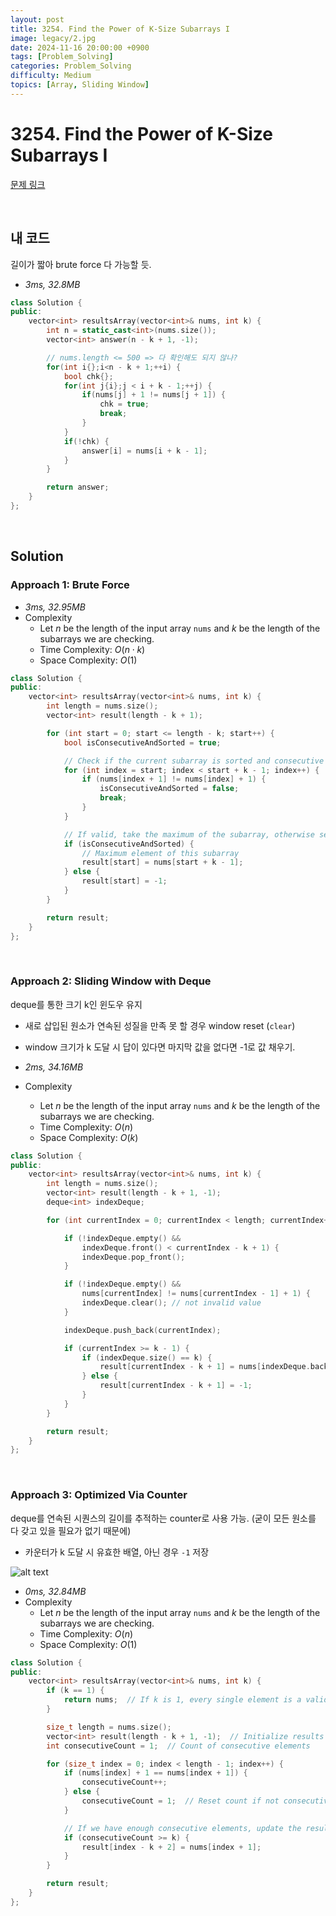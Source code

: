 ```yaml
---
layout: post
title: 3254. Find the Power of K-Size Subarrays I
image: legacy/2.jpg
date: 2024-11-16 20:00:00 +0900
tags: [Problem_Solving]
categories: Problem_Solving
difficulty: Medium
topics: [Array, Sliding Window]
---
```


# 3254. Find the Power of K-Size Subarrays I
[문제 링크](https://leetcode.com/problems/find-the-power-of-k-size-subarrays-i/description/?envType=daily-question&envId=2024-11-16)

<br/>

## 내 코드
길이가 짧아 brute force 다 가능할 듯.

- *3ms, 32.8MB*
```cpp
class Solution {
public:
    vector<int> resultsArray(vector<int>& nums, int k) {
        int n = static_cast<int>(nums.size());
        vector<int> answer(n - k + 1, -1);

        // nums.length <= 500 => 다 확인해도 되지 않나?
        for(int i{};i<n - k + 1;++i) {
            bool chk{};
            for(int j{i};j < i + k - 1;++j) {
                if(nums[j] + 1 != nums[j + 1]) {
                    chk = true;
                    break;
                }
            }
            if(!chk) {
                answer[i] = nums[i + k - 1];
            }
        }

        return answer;
    }
};
```

<br/>

## Solution

### Approach 1: Brute Force
- *3ms, 32.95MB*
- Complexity
  - Let $n$ be the length of the input array `nums` and $k$ be the length of the subarrays we are checking.
  - Time Complexity: $O(n \cdot k)$
  - Space Complexity: $O(1)$

```cpp
class Solution {
public:
    vector<int> resultsArray(vector<int>& nums, int k) {
        int length = nums.size();
        vector<int> result(length - k + 1);

        for (int start = 0; start <= length - k; start++) {
            bool isConsecutiveAndSorted = true;

            // Check if the current subarray is sorted and consecutive
            for (int index = start; index < start + k - 1; index++) {
                if (nums[index + 1] != nums[index] + 1) {
                    isConsecutiveAndSorted = false;
                    break;
                }
            }

            // If valid, take the maximum of the subarray, otherwise set to -1
            if (isConsecutiveAndSorted) {
                // Maximum element of this subarray
                result[start] = nums[start + k - 1];
            } else {
                result[start] = -1;
            }
        }

        return result;
    }
};
```
<br/>

### Approach 2: Sliding Window with Deque
deque를 통한 크기 k인 윈도우 유지
- 새로 삽입된 원소가 연속된 성질을 만족 못 할 경우 window reset (`clear`)
- window 크기가 k 도달 시 답이 있다면 마지막 값을 없다면 -1로 값 채우기.

- *2ms, 34.16MB*
- Complexity
  - Let $n$ be the length of the input array `nums` and $k$ be the length of the subarrays we are checking.
  - Time Complexity: $O(n)$
  - Space Complexity: $O(k)$

```cpp
class Solution {
public:
    vector<int> resultsArray(vector<int>& nums, int k) {
        int length = nums.size();
        vector<int> result(length - k + 1, -1);
        deque<int> indexDeque;

        for (int currentIndex = 0; currentIndex < length; currentIndex++) {

            if (!indexDeque.empty() &&
                indexDeque.front() < currentIndex - k + 1) {
                indexDeque.pop_front();
            }

            if (!indexDeque.empty() &&
                nums[currentIndex] != nums[currentIndex - 1] + 1) {
                indexDeque.clear(); // not invalid value
            }

            indexDeque.push_back(currentIndex);

            if (currentIndex >= k - 1) {
                if (indexDeque.size() == k) {
                    result[currentIndex - k + 1] = nums[indexDeque.back()];
                } else {
                    result[currentIndex - k + 1] = -1;
                }
            }
        }

        return result;
    }
};
```
<br/>

### Approach 3: Optimized Via Counter
deque를 연속된 시퀀스의 길이를 추적하는 counter로 사용 가능. (굳이 모든 원소를 다 갖고 있을 필요가 없기 때문에)
- 카운터가 k 도달 시 유효한 배열, 아닌 경우 `-1` 저장

![alt text](/images/2024-11-16/image.png)

- *0ms, 32.84MB*
- Complexity
  - Let $n$ be the length of the input array `nums` and $k$ be the length of the subarrays we are checking.
  - Time Complexity: $O(n)$
  - Space Complexity: $O(1)$

```cpp
class Solution {
public:
    vector<int> resultsArray(vector<int>& nums, int k) {
        if (k == 1) {
            return nums;  // If k is 1, every single element is a valid subarray
        }

        size_t length = nums.size();
        vector<int> result(length - k + 1, -1);  // Initialize results with -1
        int consecutiveCount = 1;  // Count of consecutive elements

        for (size_t index = 0; index < length - 1; index++) {
            if (nums[index] + 1 == nums[index + 1]) {
                consecutiveCount++;
            } else {
                consecutiveCount = 1;  // Reset count if not consecutive
            }

            // If we have enough consecutive elements, update the result
            if (consecutiveCount >= k) {
                result[index - k + 2] = nums[index + 1];
            }
        }

        return result;
    }
};
```
<br/>